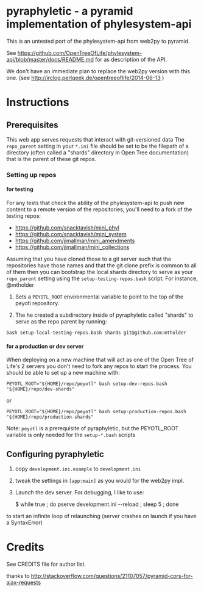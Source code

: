 # pyraphyletic - a pyramid implementation of phylesystem-api

This is an untested port of the phylesystem-api from web2py to pyramid.

See https://github.com/OpenTreeOfLife/phylesystem-api/blob/master/docs/README.md for 
as description of the API.

We don't have an immediate plan to replace the web2py version with this one. (see http://irclog.perlgeek.de/opentreeoflife/2014-06-13 )

# Instructions

## Prerequisites
This web app serves requests that interact with git-versioned data
The `repo_parent` setting in your `*.ini` file should be set 
to be the filepath of a directory (often called a "shards" directory
in Open Tree documentation) that is the parent of these git repos.

### Setting up repos
#### for testing
For any tests that check the ability of the phylesystem-api to push
new content to a remote version of the repositories, you'll need to a
fork of the testing repos:
  * https://github.com/snacktavish/mini_phyl
  * https://github.com/snacktavish/mini_system
  * https://github.com/jimallman/mini_amendments
  * https://github.com/jimallman/mini_collections

Assuming that you have cloned those to a git server such that the
repositories have those names and that the git clone prefix is 
common to all of them then you can bootstrap the local shards directory
to serve as your `repo_parent` setting using the `setup-testing-repos.bash`
script. For instance, @mtholder

  1. Sets a `PEYOTL_ROOT` environmental variable to point to the top
  of the peyotl repository.
   
  2. The he created a subdirectory inside of pyraphyletic called "shards"
  to serve as the repo parent by running:

    bash setup-local-testing-repos.bash shards git@github.com:mtholder

#### for a production or dev server
When deploying on a new machine that will act as  one of the Open 
Tree of Life's 2 servers you don't need to fork any repos to start the
process. You should be able to set up a new machine with:

    PEYOTL_ROOT="${HOME}/repo/peyotl" bash setup-dev-repos.bash "${HOME}/repo/dev-shards"
 
or

    PEYOTL_ROOT="${HOME}/repo/peyotl" bash setup-production-repos.bash "${HOME}/repo/production-shards"

Note: `peyotl` is a prerequisite of pyraphyletic, but the PEYOTL_ROOT 
variable is only needed for the `setup-*.bash` scripts

## Configuring pyraphyletic
1. copy `development.ini.example` to `development.ini`

2. tweak the settings in `[app:main]` as you would for the web2py impl.

3. Launch the dev server.  For debugging, I like to use:

    $ while true ; do  pserve development.ini --reload ; sleep 5 ; done

to start an infinite loop of relaunching (server crashes on launch if you
have a SyntaxError)

# Credits

See CREDITS file for author list.

thanks to http://stackoverflow.com/questions/21107057/pyramid-cors-for-ajax-requests